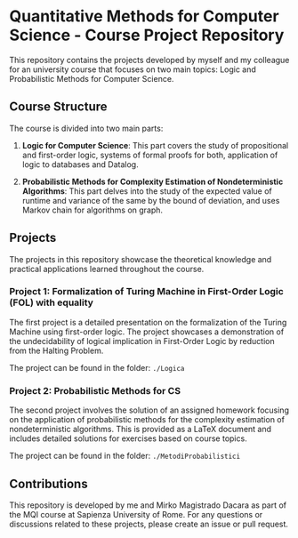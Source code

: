# Quantitative Methods for Computer Science - Course Project Repository

This repository contains the projects developed by myself and my colleague for an university course that focuses on two main topics: Logic and Probabilistic Methods for Computer Science. 

## Course Structure

The course is divided into two main parts:

1. **Logic for Computer Science**: This part covers the study of propositional and first-order logic, systems of formal proofs for both, application of logic to databases and Datalog.

2. **Probabilistic Methods for Complexity Estimation of Nondeterministic Algorithms**: This part delves into the study of the expected value of runtime and variance of the same by the bound of deviation, and uses Markov chain for algorithms on graph.

## Projects

The projects in this repository showcase the theoretical knowledge and practical applications learned throughout the course.

### Project 1: Formalization of Turing Machine in First-Order Logic (FOL) with equality

The first project is a detailed presentation on the formalization of the Turing Machine using first-order logic. The project showcases a demonstration of the undecidability of logical implication in First-Order Logic by reduction from the Halting Problem. 

The project can be found in the folder: `./Logica`

### Project 2: Probabilistic Methods for CS

The second project involves the solution of an assigned homework focusing on the application of probabilistic methods for the complexity estimation of nondeterministic algorithms. This is provided as a LaTeX document and includes detailed solutions for exercises based on course topics.

The project can be found in the folder: `./MetodiProbabilistici`

## Contributions

This repository is developed by me and Mirko Magistrado Dacara as part of the MQI course at Sapienza University of Rome. For any questions or discussions related to these projects, please create an issue or pull request.

